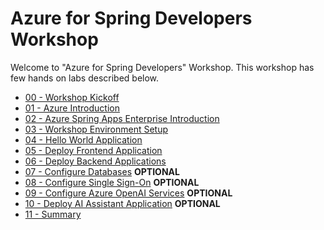 # Azure for Spring Developers Workshop

Welcome to "Azure for Spring Developers" Workshop. This workshop has few hands on labs described below.

- [00 - Workshop Kickoff](./00-workshop-kickoff/README.md)
- [01 - Azure Introduction](./01-azure-introduction/README.md)
- [02 - Azure Spring Apps Enterprise Introduction](./02-azure-spring-apps-enterprise-introduction/README.md)
- [03 - Workshop Environment Setup](./03-setup-workshop-environment/README.md)
- [04 - Hello World Application](./04-hello-world-application/README.md)
- [05 - Deploy Frontend Application](./05-deploy-frontend-application/README.md)
- [06 - Deploy Backend Applications](./06-deploy-backend-applications/README.md)
- [07 - Configure Databases](./07-configure-databases/README.md) __OPTIONAL__
- [08 - Configure Single Sign-On](./08-configure-single-signon/README.md) __OPTIONAL__
- [09 - Configure Azure OpenAI Services](./09-configure-azure-openai-services/README.md) __OPTIONAL__
- [10 - Deploy AI Assistant Application](./10-deploy-ai-assistant-application/README.md) __OPTIONAL__
- [11 - Summary](./09-summary/README.md)
